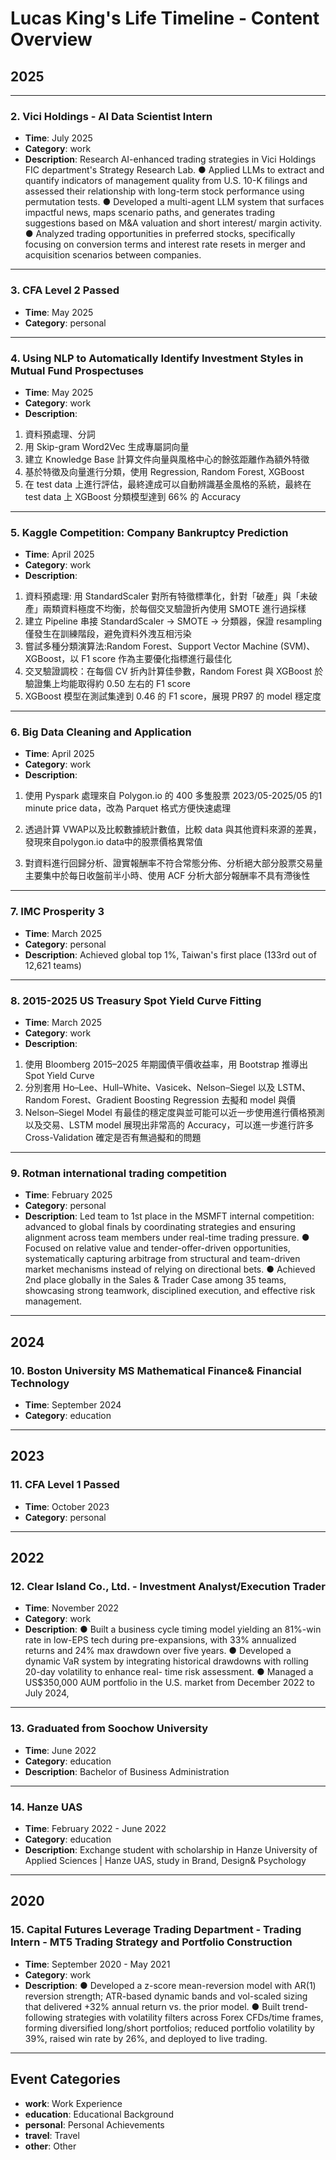# Lucas King's Life Timeline - Content Overview

## 2025


---

### 2. Vici Holdings - AI Data Scientist Intern
- **Time**: July 2025
- **Category**: work
- **Description**: Research AI-enhanced trading strategies in Vici Holdings FIC department's Strategy Research Lab. ● Applied LLMs to extract and quantify indicators of management quality from U.S. 10-K filings and assessed their
relationship with long-term stock performance using permutation tests.
● Developed a multi-agent LLM system that surfaces impactful news, maps scenario paths, and generates trading
suggestions based on M&A valuation and short interest/ margin activity.
● Analyzed trading opportunities in preferred stocks, specifically focusing on conversion terms and interest rate resets
in merger and acquisition scenarios between companies.

---

### 3. CFA Level 2 Passed
- **Time**: May 2025
- **Category**: personal

---

### 4. Using NLP to Automatically Identify Investment Styles in Mutual Fund Prospectuses
- **Time**: May 2025
- **Category**: work
- **Description**: 
1. 資料預處理、分詞 
2. 用 Skip-gram Word2Vec 生成專屬詞向量 
3. 建立 Knowledge Base 計算文件向量與風格中心的餘弦距離作為額外特徵 
4. 基於特徵及向量進行分類，使用 Regression, Random Forest, XGBoost 
5. 在 test data 上進行評估，最終達成可以自動辨識基金風格的系統，最終在 test data 上 XGBoost 分類模型達到 66% 的 Accuracy

---

### 5. Kaggle Competition: Company Bankruptcy Prediction
- **Time**: April 2025
- **Category**: work
- **Description**: 
1. 資料預處理: 用 StandardScaler 對所有特徵標準化，針對「破產」與「未破產」兩類資料極度不均衡，於每個交叉驗證折內使用 SMOTE 進行過採樣 
2. 建立 Pipeline 串接 StandardScaler → SMOTE → 分類器，保證 resampling 僅發生在訓練階段，避免資料外洩互相污染 
3. 嘗試多種分類演算法:Random Forest、Support Vector Machine (SVM)、XGBoost，以 F1 score 作為主要優化指標進行最佳化 
4. 交叉驗證調校：在每個 CV 折內計算佳參數，Random Forest 與 XGBoost 於驗證集上均能取得約 0.50 左右的 F1 score 
5. XGBoost 模型在測試集達到 0.46 的 F1 score，展現 PR97 的 model 穩定度

---

### 6. Big Data Cleaning and Application
- **Time**: April 2025
- **Category**: work
- **Description**: 
1. 使用 Pyspark 處理來自 Polygon.io 的 400 多隻股票 2023/05-2025/05 的1 minute price data，改為 Parquet 格式方便快速處理

2. 透過計算 VWAP以及比較數據統計數值，比較 data 與其他資料來源的差異，發現來自polygon.io data中的股票價格異常值

3. 對資料進行回歸分析、證實報酬率不符合常態分佈、分析絕大部分股票交易量主要集中於每日收盤前半小時、使用 ACF 分析大部分報酬率不具有滯後性

---

### 7. IMC Prosperity 3
- **Time**: March 2025
- **Category**: personal
- **Description**: Achieved global top 1%, Taiwan's first place (133rd out of 12,621 teams)

---

### 8. 2015-2025 US Treasury Spot Yield Curve Fitting
- **Time**: March 2025
- **Category**: work
- **Description**: 
1. 使用 Bloomberg 2015–2025 年期國債平價收益率，用 Bootstrap 推導出 Spot Yield Curve
2. 分別套用 Ho–Lee、Hull–White、Vasicek、Nelson–Siegel 以及 LSTM、Random Forest、Gradient Boosting Regression 去擬和 model 與價
3. Nelson–Siegel Model 有最佳的穩定度與並可能可以近一步使用進行價格預測以及交易、LSTM model 展現出非常高的 Accuracy，可以進一步進行許多Cross-Validation 確定是否有無過擬和的問題

---

### 9. Rotman international trading competition
- **Time**: February 2025
- **Category**: personal
- **Description**: Led team to 1st place in the MSMFT internal competition: advanced to global finals by coordinating strategies and
ensuring alignment across team members under real-time trading pressure.
● Focused on relative value and tender-offer-driven opportunities, systematically capturing arbitrage from structural and
team-driven market mechanisms instead of relying on directional bets.
● Achieved 2nd place globally in the Sales & Trader Case among 35 teams, showcasing strong teamwork, disciplined
execution, and effective risk management.

---

## 2024

### 10. Boston University MS Mathematical Finance& Financial Technology
- **Time**: September 2024
- **Category**: education

---

## 2023

### 11. CFA Level 1 Passed
- **Time**: October 2023
- **Category**: personal

---

## 2022

### 12. Clear Island Co., Ltd. - Investment Analyst/Execution Trader
- **Time**: November 2022
- **Category**: work
- **Description**: 
● Built a business cycle timing model yielding an 81%-win rate in low-EPS tech during pre-expansions, with 33%
annualized returns and 24% max drawdown over five years.
● Developed a dynamic VaR system by integrating historical drawdowns with rolling 20-day volatility to enhance real-
time risk assessment.
● Managed a US$350,000 AUM portfolio in the U.S. market from December 2022 to July 2024, 

---

### 13. Graduated from Soochow University
- **Time**: June 2022
- **Category**: education
- **Description**: Bachelor of Business Administration

---

### 14. Hanze UAS
- **Time**: February 2022 - June 2022
- **Category**: education
- **Description**: Exchange student with scholarship in Hanze University of Applied Sciences | Hanze UAS, study in Brand, Design& Psychology

---

## 2020

### 15. Capital Futures Leverage Trading Department - Trading Intern - MT5 Trading Strategy and Portfolio Construction
- **Time**: September 2020 - May 2021
- **Category**: work
- **Description**: 
● Developed a z-score mean-reversion model with AR(1) reversion strength; ATR-based dynamic bands and vol-scaled
sizing that delivered +32% annual return vs. the prior model.
● Built trend-following strategies with volatility filters across Forex CFDs/time frames, forming diversified long/short
portfolios; reduced portfolio volatility by 39%, raised win rate by 26%, and deployed to live trading.

---

## Event Categories
- **work**: Work Experience
- **education**: Educational Background
- **personal**: Personal Achievements
- **travel**: Travel
- **other**: Other